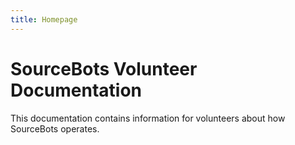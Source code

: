 ```yaml
---
title: Homepage
---
```


# SourceBots Volunteer Documentation
This documentation contains information for volunteers about how SourceBots operates.
